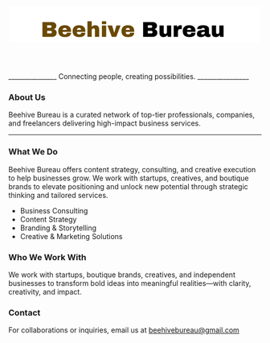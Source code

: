  <header>
    <div class="header-logo-container">
      <img src="BB-Logo-Git.png" alt="Beehive Bureau Logo" class="header-logo" />
    </div>
  
  </header>
</body>
<body>
   _______________ Connecting people, creating possibilities. ________________
   <h3>About Us</h3>
  <p>Beehive Bureau is a curated network of top-tier professionals, companies, and freelancers delivering high-impact business services.</p>

  

  <hr/>

  <h3>What We Do</h3>
  <p>Beehive Bureau offers content strategy, consulting, and creative execution to help businesses grow. We work with startups, creatives, and boutique brands to elevate positioning and unlock new potential through strategic thinking and tailored services.</p>

 
  <ul>
    <li>Business Consulting</li>
    <li>Content Strategy</li>
    <li>Branding & Storytelling</li>
    <li>Creative & Marketing Solutions</li>
  </ul>

  <h3>Who We Work With</h3>
  <p>We work with startups, boutique brands, creatives, and independent businesses to transform bold ideas into meaningful realities—with clarity, creativity, and impact.</p>

  <h3>Contact</h3>
  <p>For collaborations or inquiries, email us at <a href="mailto:beehivebureau@gmail.com">beehivebureau@gmail.com</a></p>



